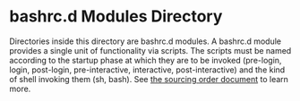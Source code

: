 # bashrc.d Modules Directory

Directories inside this directory are bashrc.d modules. A bashrc.d module
provides a single unit of functionality via scripts. The scripts must be
named according to the startup phase at which they are to be invoked
(pre-login, login, post-login, pre-interactive, interactive,
post-interactive) and the kind of shell invoking them (sh, bash). See [the
sourcing order document](../doc/SourcingOrder.md) to learn more.
